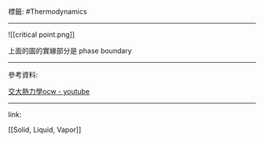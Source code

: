 標籤: #Thermodynamics 

---

![[critical point.png]]

上面的圖的實線部分是 phase boundary

---

參考資料:

[交大熱力學ocw - youtube](https://youtube.com/playlist?list=PLj6E8qlqmkFt83RMhWiOggy669xF9Z3aA)

---

link:

[[Solid, Liquid, Vapor]]